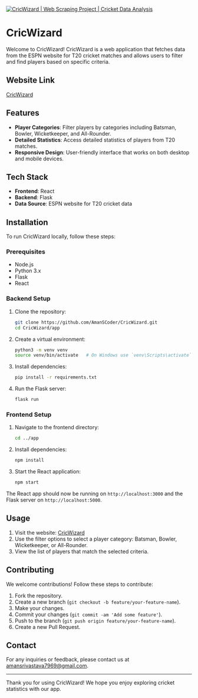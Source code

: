 [![CricWizard | Web Scraping Project | Cricket Data Analysis]()](https://youtu.be/2dhHEnaDbzA)

# CricWizard

Welcome to CricWizard! CricWizard is a web application that fetches data from the ESPN website for T20 cricket matches and allows users to filter and find players based on specific criteria. 

## Website Link

[CricWizard](https://cricwizard.onrender.com/)

## Features

- **Player Categories**: Filter players by categories including Batsman, Bowler, Wicketkeeper, and All-Rounder.
- **Detailed Statistics**: Access detailed statistics of players from T20 matches.
- **Responsive Design**: User-friendly interface that works on both desktop and mobile devices.

## Tech Stack

- **Frontend**: React
- **Backend**: Flask
- **Data Source**: ESPN website for T20 cricket data

## Installation

To run CricWizard locally, follow these steps:

### Prerequisites

- Node.js
- Python 3.x
- Flask
- React

### Backend Setup

1. Clone the repository:

    ```bash
    git clone https://github.com/AmanSCoder/CricWizard.git
    cd CricWizard/app
    ```

2. Create a virtual environment:

    ```bash
    python3 -m venv venv
    source venv/bin/activate   # On Windows use `venv\Scripts\activate`
    ```

3. Install dependencies:

    ```bash
    pip install -r requirements.txt
    ```

4. Run the Flask server:

    ```bash
    flask run
    ```

### Frontend Setup

1. Navigate to the frontend directory:

    ```bash
    cd ../app
    ```

2. Install dependencies:

    ```bash
    npm install
    ```

3. Start the React application:

    ```bash
    npm start
    ```

The React app should now be running on `http://localhost:3000` and the Flask server on `http://localhost:5000`.

## Usage

1. Visit the website: [CricWizard](https://cricwizard.onrender.com/)
2. Use the filter options to select a player category: Batsman, Bowler, Wicketkeeper, or All-Rounder.
3. View the list of players that match the selected criteria.

## Contributing

We welcome contributions! Follow these steps to contribute:

1. Fork the repository.
2. Create a new branch (`git checkout -b feature/your-feature-name`).
3. Make your changes.
4. Commit your changes (`git commit -am 'Add some feature'`).
5. Push to the branch (`git push origin feature/your-feature-name`).
6. Create a new Pull Request.


## Contact

For any inquiries or feedback, please contact us at amansrivastava7969@gmail.com.

---

Thank you for using CricWizard! We hope you enjoy exploring cricket statistics with our app.
